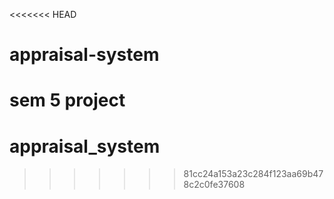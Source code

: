 <<<<<<< HEAD
# appraisal-system
sem 5 project 
=======
# appraisal_system
>>>>>>> 81cc24a153a23c284f123aa69b478c2c0fe37608
